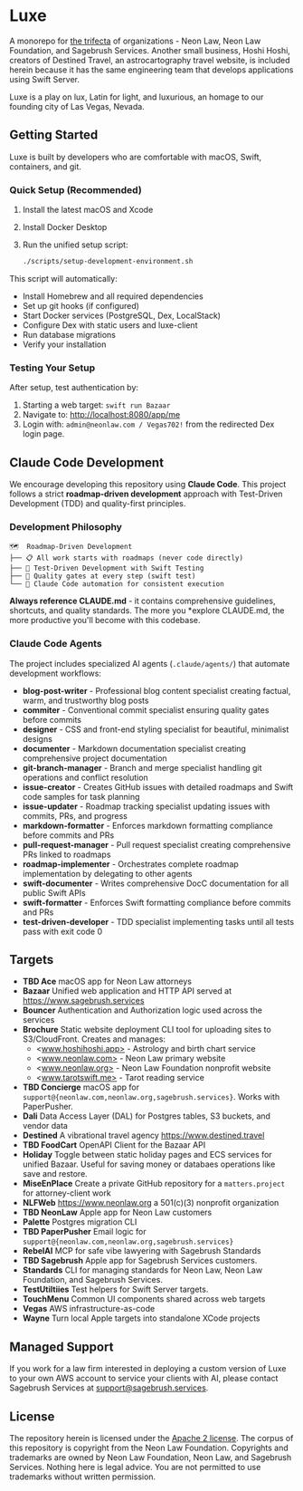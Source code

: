 # Luxe

A monorepo for [the trifecta](./TRIFECTA.md) of organizations - Neon Law, Neon Law Foundation, and Sagebrush Services.
Another small business, Hoshi Hoshi, creators of Destined Travel, an astrocartography travel website, is included herein
because it has the same engineering team that develops applications using Swift Server.

Luxe is a play on lux, Latin for light, and luxurious, an homage to our founding city of Las Vegas, Nevada.

## Getting Started

Luxe is built by developers who are comfortable with macOS, Swift, containers, and git.

### Quick Setup (Recommended)

1. Install the latest macOS and Xcode
2. Install Docker Desktop
3. Run the unified setup script:

   ```bash
   ./scripts/setup-development-environment.sh
   ```

This script will automatically:

- Install Homebrew and all required dependencies
- Set up git hooks (if configured)
- Start Docker services (PostgreSQL, Dex, LocalStack)
- Configure Dex with static users and luxe-client
- Run database migrations
- Verify your installation

### Testing Your Setup

After setup, test authentication by:

1. Starting a web target: `swift run Bazaar`
2. Navigate to: <http://localhost:8080/app/me>
3. Login with: `admin@neonlaw.com / Vegas702!` from the redirected Dex login page.

## Claude Code Development

We encourage developing this repository using **Claude Code**. This project follows a strict
**roadmap-driven development** approach with Test-Driven Development (TDD) and quality-first principles.

### Development Philosophy

```text
🗺️  Roadmap-Driven Development
├── 📋 All work starts with roadmaps (never code directly)
├── 🧪 Test-Driven Development with Swift Testing
├── 🎯 Quality gates at every step (swift test)
└── 🤖 Claude Code automation for consistent execution
```

**Always reference CLAUDE.md** - it contains comprehensive guidelines, shortcuts, and quality standards. The more you
*explore CLAUDE.md, the more productive you'll become with this codebase.

### Claude Code Agents

The project includes specialized AI agents (`.claude/agents/`) that automate development workflows:

- **blog-post-writer** - Professional blog content specialist creating factual, warm, and trustworthy blog posts
- **commiter** - Conventional commit specialist ensuring quality gates before commits
- **designer** - CSS and front-end styling specialist for beautiful, minimalist designs
- **documenter** - Markdown documentation specialist creating comprehensive project documentation
- **git-branch-manager** - Branch and merge specialist handling git operations and conflict resolution
- **issue-creator** - Creates GitHub issues with detailed roadmaps and Swift code samples for task planning
- **issue-updater** - Roadmap tracking specialist updating issues with commits, PRs, and progress
- **markdown-formatter** - Enforces markdown formatting compliance before commits and PRs
- **pull-request-manager** - Pull request specialist creating comprehensive PRs linked to roadmaps
- **roadmap-implementer** - Orchestrates complete roadmap implementation by delegating to other agents
- **swift-documenter** - Writes comprehensive DocC documentation for all public Swift APIs
- **swift-formatter** - Enforces Swift formatting compliance before commits and PRs
- **test-driven-developer** - TDD specialist implementing tasks until all tests pass with exit code 0

## Targets

- **TBD Ace** macOS app for Neon Law attorneys
- **Bazaar** Unified web application and HTTP API served at <https://www.sagebrush.services>
- **Bouncer** Authentication and Authorization logic used across the services
- **Brochure** Static website deployment CLI tool for uploading sites to S3/CloudFront. Creates and manages:
  - <www.hoshihoshi.app> - Astrology and birth chart service
  - <www.neonlaw.com> - Neon Law primary website
  - <www.neonlaw.org> - Neon Law Foundation nonprofit website
  - <www.tarotswift.me> - Tarot reading service
- **TBD Concierge** macOS app for `support@{neonlaw.com,neonlaw.org,sagebrush.services}`. Works with PaperPusher.
- **Dali** Data Access Layer (DAL) for Postgres tables, S3 buckets, and vendor data
- **Destined** A vibrational travel agency <https://www.destined.travel>
- **TBD FoodCart** OpenAPI Client for the Bazaar API
- **Holiday** Toggle between static holiday pages and ECS services for unified Bazaar. Useful for saving money or
  databaes operations like save and restore.
- **MiseEnPlace** Create a private GitHub repository for a `matters.project` for attorney-client work
- **NLFWeb** <https://www.neonlaw.org> a 501(c)(3) nonprofit organization
- **TBD NeonLaw** Apple app for Neon Law customers
- **Palette** Postgres migration CLI
- **TBD PaperPusher** Email logic for `support@{neonlaw.com,neonlaw.org,sagebrush.services}`
- **RebelAI** MCP for safe vibe lawyering with Sagebrush Standards
- **TBD Sagebrush** Apple app for Sagebrush Services customers.
- **Standards** CLI for managing standards for Neon Law, Neon Law Foundation, and Sagebrush Services.
- **TestUtiltiies** Test helpers for Swift Server targets.
- **TouchMenu** Common UI components shared across web targets
- **Vegas** AWS infrastructure-as-code
- **Wayne** Turn local Apple targets into standalone XCode projects

## Managed Support

If you work for a law firm interested in deploying a custom version of Luxe to your own AWS account to service your
clients with AI, please contact Sagebrush Services at [support@sagebrush.services](mailto:support@sagebrush.services).

## License

The repository herein is licensed under the [Apache 2 license](./LICENSE). The corpus of this repository is copyright
from the Neon Law Foundation. Copyrights and trademarks are owned by Neon Law Foundation, Neon Law, and Sagebrush
Services.  Nothing here is legal advice. You are not permitted to use trademarks without written permission.
